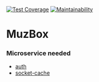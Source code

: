 [![Test Coverage](https://api.codeclimate.com/v1/badges/ece6921be06beba89b63/test_coverage)](https://codeclimate.com/repos/613d24ee7615e7018b000d55/test_coverage)
[![Maintainability](https://api.codeclimate.com/v1/badges/ece6921be06beba89b63/maintainability)](https://codeclimate.com/repos/613d24ee7615e7018b000d55/maintainability)

# MuzBox

### Microservice needed

  * [auth](https://github.com/sharp-mds/auth)
  * [socket-cache](https://github.com/sharp-mds/socket-cache)
